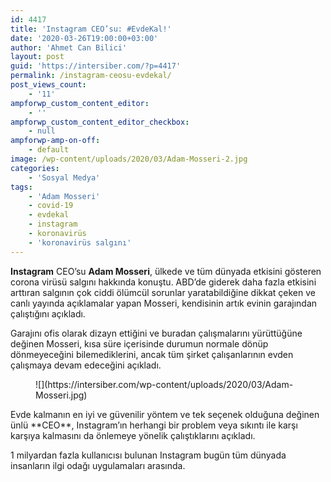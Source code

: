 ```yaml
---
id: 4417
title: 'Instagram CEO’su: #EvdeKal!'
date: '2020-03-26T19:00:00+03:00'
author: 'Ahmet Can Bilici'
layout: post
guid: 'https://intersiber.com/?p=4417'
permalink: /instagram-ceosu-evdekal/
post_views_count:
    - '11'
ampforwp_custom_content_editor:
    - ''
ampforwp_custom_content_editor_checkbox:
    - null
ampforwp-amp-on-off:
    - default
image: /wp-content/uploads/2020/03/Adam-Mosseri-2.jpg
categories:
    - 'Sosyal Medya'
tags:
    - 'Adam Mosseri'
    - covid-19
    - evdekal
    - instagram
    - koronavirüs
    - 'koronavirüs salgını'
---
```


**Instagram** CEO’su **Adam Mosseri**, ülkede ve tüm dünyada etkisini gösteren corona virüsü salgını hakkında konuştu. ABD’de giderek daha fazla etkisini arttıran salgının çok ciddi ölümcül sorunlar yaratabildiğine dikkat çeken ve canlı yayında açıklamalar yapan Mosseri, kendisinin artık evinin garajından çalıştığını açıkladı.

Garajını ofis olarak dizayn ettiğini ve buradan çalışmalarını yürüttüğüne değinen Mosseri, kısa süre içerisinde durumun normale dönüp dönmeyeceğini bilemediklerini, ancak tüm şirket çalışanlarının evden çalışmaya devam edeceğini açıkladı.

<figure class="wp-block-image size-full">![](https://intersiber.com/wp-content/uploads/2020/03/Adam-Mosseri.jpg)</figure>Evde kalmanın en iyi ve güvenilir yöntem ve tek seçenek olduğuna değinen ünlü **CEO**, Instagram’ın herhangi bir problem veya sıkıntı ile karşı karşıya kalmasını da önlemeye yönelik çalıştıklarını açıkladı.

1 milyardan fazla kullanıcısı bulunan Instagram bugün tüm dünyada insanların ilgi odağı uygulamaları arasında.
